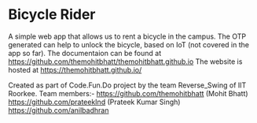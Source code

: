 # Bicycle Rider

A simple web app that allows us to rent a bicycle in the campus.
The OTP generated can help to unlock the bicycle, based on IoT (not covered in the app so far).
The documentaion can be found at https://github.com/themohitbhatt/themohitbhatt.github.io
The website is hosted at https://themohitbhatt.github.io/

Created as part of Code.Fun.Do project by the team Reverse_Swing of IIT Roorkee.
Team members:- https://github.com/themohitbhatt (Mohit Bhatt)
               https://github.com/prateekInd (Prateek Kumar Singh)
               https://github.com/anilbadhran
               
            
